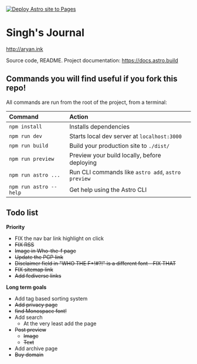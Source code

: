 [![Deploy Astro site to Pages](https://github.com/0thorderlogic/0thorderlogic.github.io/actions/workflows/astro.yml/badge.svg)](https://github.com/0thorderlogic/0thorderlogic.github.io/actions/workflows/astro.yml)

# Singh's Journal

http://aryan.ink

Source code, README.
Project documentation: https://docs.astro.build

## Commands you will find useful if you fork this repo!

All commands are run from the root of the project, from a terminal:

| Command                | Action                                             |
| :--------------------- | :------------------------------------------------- |
| `npm install`          | Installs dependencies                              |
| `npm run dev`          | Starts local dev server at `localhost:3000`        |
| `npm run build`        | Build your production site to `./dist/`            |
| `npm run preview`      | Preview your build locally, before deploying       |
| `npm run astro ...`    | Run CLI commands like `astro add`, `astro preview` |
| `npm run astro --help` | Get help using the Astro CLI                       |

## Todo list

**Priority**

- FIX the nav bar link highlight on click
- ~~FIX RSS~~
- ~~Image in Who-the-f page~~
- ~~Update the PGP link~~
- ~~Disclaimer field in "WHO THE F*!#?!" is a different font - FIX THAT~~
- ~~FIX sitemap link~~
- ~~Add fediverse links~~
 
**Long term goals**

- Add tag based sorting system
- ~~Add privacy page~~
- ~~find Monospace font!~~
- Add search
	- At the very least add the page
- ~~Post preview~~ 
	- ~~Image~~
	- ~~Text~~
- Add archive page
- ~~Buy domain~~